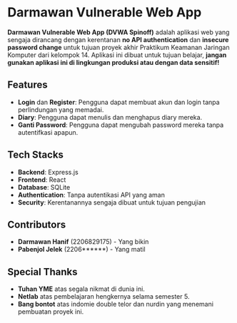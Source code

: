 # Darmawan Vulnerable Web App

**Darmawan Vulnerable Web App (DVWA Spinoff)** adalah aplikasi web yang sengaja dirancang dengan kerentanan **no API authentication** dan **insecure password change** untuk tujuan proyek akhir Praktikum Keamanan Jaringan Komputer dari kelompok 14. Aplikasi ini dibuat untuk tujuan belajar, **jangan gunakan aplikasi ini di lingkungan produksi atau dengan data sensitif!**

## Features

- **Login** dan **Register**: Pengguna dapat membuat akun dan login tanpa perlindungan yang memadai.
- **Diary**: Pengguna dapat menulis dan menghapus diary mereka.
- **Ganti Password**: Pengguna dapat mengubah password mereka tanpa autentifkasi apapun.

## Tech Stacks

- **Backend**: Express.js
- **Frontend**: React
- **Database**: SQLite
- **Authentication**: Tanpa autentikasi API yang aman
- **Security**: Kerentanannya sengaja dibuat untuk tujuan pengujian

## Contributors

- **Darmawan Hanif** (2206829175) - Yang bikin
- **Pabenjol Jelek** (2206******) - Yang matil

## Special Thanks

- **Tuhan YME** atas segala nikmat di dunia ini.
- **Netlab** atas pembelajaran hengkernya selama semester 5.
- **Bang bontot** atas indomie double telor dan nurdin yang menemani pembuatan proyek ini.
